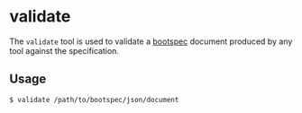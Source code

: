 # validate

The `validate` tool is used to validate a [bootspec] document produced
by any tool against the specification.

[bootspec]: https://github.com/NixOS/rfcs/pull/125

## Usage

```terminal
$ validate /path/to/bootspec/json/document
```
